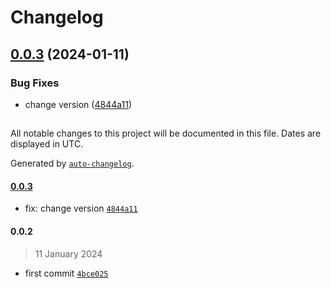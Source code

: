 # Changelog

## [0.0.3](https://github.com/dimasknitto/example-release-it/compare/0.0.2...0.0.3) (2024-01-11)


### Bug Fixes

* change version ([4844a11](https://github.com/dimasknitto/example-release-it/commit/4844a11aa88a307c88f94567f7745be0e756ccb8))

##

All notable changes to this project will be documented in this file. Dates are displayed in UTC.

Generated by [`auto-changelog`](https://github.com/CookPete/auto-changelog).

#### [0.0.3](https://github.com/dimasknitto/example-release-it/compare/0.0.2...0.0.3)

- fix: change version [`4844a11`](https://github.com/dimasknitto/example-release-it/commit/4844a11aa88a307c88f94567f7745be0e756ccb8)

#### 0.0.2

> 11 January 2024

- first commit [`4bce025`](https://github.com/dimasknitto/example-release-it/commit/4bce025577757405f3a71399a4b4921f22611c87)

